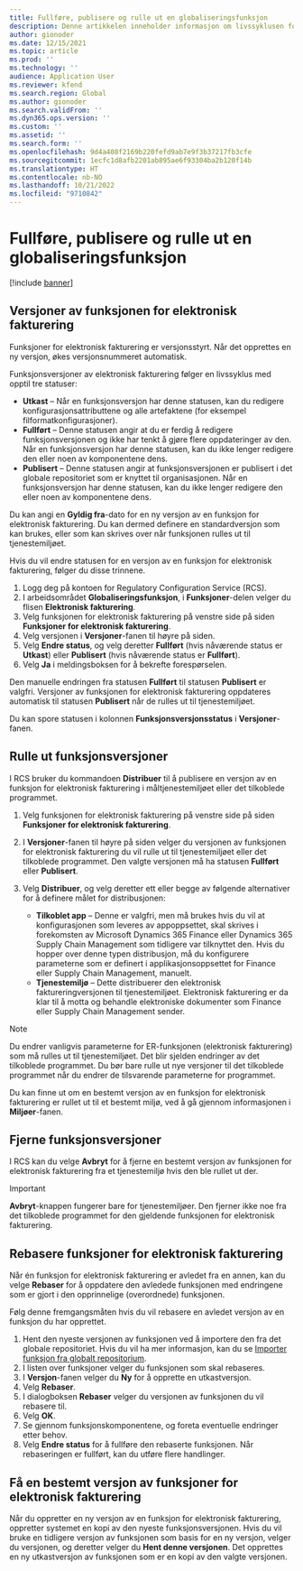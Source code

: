 ```yaml
---
title: Fullføre, publisere og rulle ut en globaliseringsfunksjon
description: Denne artikkelen inneholder informasjon om livssyklusen for globaliseringsfunksjoner.
author: gionoder
ms.date: 12/15/2021
ms.topic: article
ms.prod: ''
ms.technology: ''
audience: Application User
ms.reviewer: kfend
ms.search.region: Global
ms.author: gionoder
ms.search.validFrom: ''
ms.dyn365.ops.version: ''
ms.custom: ''
ms.assetid: ''
ms.search.form: ''
ms.openlocfilehash: 9d4a408f2169b220fefd9ab7e9f3b37217fb3cfe
ms.sourcegitcommit: 1ecfc1d8afb2201ab895ae6f93304ba2b120f14b
ms.translationtype: HT
ms.contentlocale: nb-NO
ms.lasthandoff: 10/21/2022
ms.locfileid: "9710842"
---
```

# <a name="complete-publish-and-deploy-a-globalization-feature"></a>Fullføre, publisere og rulle ut en globaliseringsfunksjon

[!include [banner](../includes/banner.md)]

## <a name="electronic-invoicing-feature-versions"></a>Versjoner av funksjonen for elektronisk fakturering

Funksjoner for elektronisk fakturering er versjonsstyrt. Når det opprettes en ny versjon, økes versjonsnummeret automatisk.

Funksjonsversjoner av elektronisk fakturering følger en livssyklus med opptil tre statuser:

- **Utkast** – Når en funksjonsversjon har denne statusen, kan du redigere konfigurasjonsattributtene og alle artefaktene (for eksempel filformatkonfigurasjoner).
- **Fullført** – Denne statusen angir at du er ferdig å redigere funksjonsversjonen og ikke har tenkt å gjøre flere oppdateringer av den. Når en funksjonsversjon har denne statusen, kan du ikke lenger redigere den eller noen av komponentene dens.
- **Publisert** – Denne statusen angir at funksjonsversjonen er publisert i det globale repositoriet som er knyttet til organisasjonen. Når en funksjonsversjon har denne statusen, kan du ikke lenger redigere den eller noen av komponentene dens.

Du kan angi en **Gyldig fra**-dato for en ny versjon av en funksjon for elektronisk fakturering. Du kan dermed definere en standardversjon som kan brukes, eller som kan skrives over når funksjonen rulles ut til tjenestemiljøet.

Hvis du vil endre statusen for en versjon av en funksjon for elektronisk fakturering, følger du disse trinnene.

1. Logg deg på kontoen for Regulatory Configuration Service (RCS).
2. I arbeidsområdet **Globaliseringsfunksjon**, i **Funksjoner**-delen velger du flisen **Elektronisk fakturering**.
3. Velg funksjonen for elektronisk fakturering på venstre side på siden **Funksjoner for elektronisk fakturering**.
4. Velg versjonen i **Versjoner**-fanen til høyre på siden.
5. Velg **Endre status**, og velg deretter **Fullført** (hvis nåværende status er **Utkast**) eller **Publisert** (hvis nåværende status er **Fullført**).
6. Velg **Ja** i meldingsboksen for å bekrefte forespørselen.

Den manuelle endringen fra statusen **Fullført** til statusen **Publisert** er valgfri. Versjoner av funksjonen for elektronisk fakturering oppdateres automatisk til statusen **Publisert** når de rulles ut til tjenestemiljøet.

Du kan spore statusen i kolonnen **Funksjonsversjonsstatus** i **Versjoner**-fanen.

## <a name="deploy-feature-versions"></a>Rulle ut funksjonsversjoner

I RCS bruker du kommandoen **Distribuer** til å publisere en versjon av en funksjon for elektronisk fakturering i måltjenestemiljøet eller det tilkoblede programmet.

1. Velg funksjonen for elektronisk fakturering på venstre side på siden **Funksjoner for elektronisk fakturering**.
2. I **Versjoner**-fanen til høyre på siden velger du versjonen av funksjonen for elektronisk fakturering du vil rulle ut til tjenestemiljøet eller det tilkoblede programmet. Den valgte versjonen må ha statusen **Fullført** eller **Publisert**.
3. Velg **Distribuer**, og velg deretter ett eller begge av følgende alternativer for å definere målet for distribusjonen:

    - **Tilkoblet app** – Denne er valgfri, men må brukes hvis du vil at konfigurasjonen som leveres av appoppsettet, skal skrives i forekomsten av Microsoft Dynamics 365 Finance eller Dynamics 365 Supply Chain Management som tidligere var tilknyttet den. Hvis du hopper over denne typen distribusjon, må du konfigurere parameterne som er definert i applikasjonsoppsettet for Finance eller Supply Chain Management, manuelt.
    - **Tjenestemiljø** – Dette distribuerer den elektronisk faktureringversjonen til tjenestemiljøet. Elektronisk fakturering er da klar til å motta og behandle elektroniske dokumenter som Finance eller Supply Chain Management sender.

> [!NOTE]
> Du endrer vanligvis parameterne for ER-funksjonen (elektronisk fakturering) som må rulles ut til tjenestemiljøet. Det blir sjelden endringer av det tilkoblede programmet. Du bør bare rulle ut nye versjoner til det tilkoblede programmet når du endrer de tilsvarende parameterne for programmet.

Du kan finne ut om en bestemt versjon av en funksjon for elektronisk fakturering er rullet ut til et bestemt miljø, ved å gå gjennom informasjonen i **Miljøer**-fanen.

## <a name="remove-feature-versions"></a>Fjerne funksjonsversjoner

I RCS kan du velge **Avbryt** for å fjerne en bestemt versjon av funksjonen for elektronisk fakturering fra et tjenestemiljø hvis den ble rullet ut der.

> [!IMPORTANT]
> **Avbryt**-knappen fungerer bare for tjenestemiljøer. Den fjerner ikke noe fra det tilkoblede programmet for den gjeldende funksjonen for elektronisk fakturering.

## <a name="rebase-electronic-invoicing-features"></a>Rebasere funksjoner for elektronisk fakturering

Når én funksjon for elektronisk fakturering er avledet fra en annen, kan du velge **Rebaser** for å oppdatere den avledede funksjonen med endringene som er gjort i den opprinnelige (overordnede) funksjonen.

Følg denne fremgangsmåten hvis du vil rebasere en avledet versjon av en funksjon du har opprettet.

1. Hent den nyeste versjonen av funksjonen ved å importere den fra det globale repositoriet. Hvis du vil ha mer informasjon, kan du se [Importer funksjon fra globalt repositorium](e-invoicing-import-feature-global-repository.md).
2. I listen over funksjoner velger du funksjonen som skal rebaseres.
3. I **Versjon**-fanen velger du **Ny** for å opprette en utkastversjon.
4. Velg **Rebaser**.
5. I dialogboksen **Rebaser** velger du versjonen av funksjonen du vil rebasere til.
6. Velg **OK**.
7. Se gjennom funksjonskomponentene, og foreta eventuelle endringer etter behov.
8. Velg **Endre status** for å fullføre den rebaserte funksjonen. Når rebaseringen er fullført, kan du utføre flere handlinger.

## <a name="get-a-specific-version-of-electronic-invoicing-features"></a>Få en bestemt versjon av funksjoner for elektronisk fakturering

Når du oppretter en ny versjon av en funksjon for elektronisk fakturering, oppretter systemet en kopi av den nyeste funksjonsversjonen. Hvis du vil bruke en tidligere versjon av funksjonen som basis for en ny versjon, velger du versjonen, og deretter velger du **Hent denne versjonen**. Det opprettes en ny utkastversjon av funksjonen som er en kopi av den valgte versjonen.
